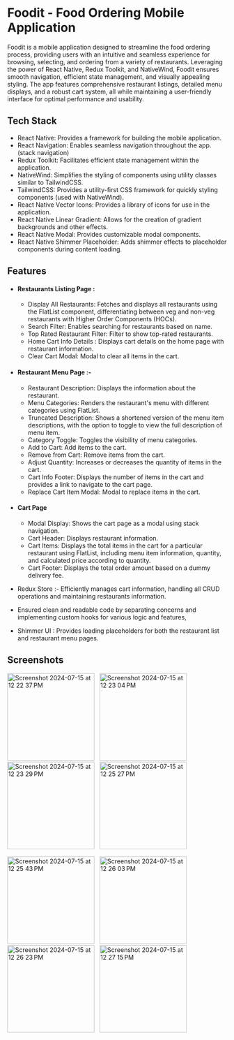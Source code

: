 # Foodit - Food Ordering Mobile Application

Foodit is a mobile application designed to streamline the food ordering process, providing users with an intuitive and seamless experience for browsing, selecting, and ordering from a variety of restaurants. Leveraging the power of React Native, Redux Toolkit, and NativeWind, Foodit ensures smooth navigation, efficient state management, and visually appealing styling. The app features comprehensive restaurant listings, detailed menu displays, and a robust cart system, all while maintaining a user-friendly interface for optimal performance and usability.

## Tech Stack

- React Native: Provides a framework for building the mobile application.
- React Navigation: Enables seamless navigation throughout the app. (stack navigation)
- Redux Toolkit: Facilitates efficient state management within the application.
- NativeWind: Simplifies the styling of components using utility classes similar to TailwindCSS.
- TailwindCSS: Provides a utility-first CSS framework for quickly styling components (used with NativeWind).
- React Native Vector Icons: Provides a library of icons for use in the application.
- React Native Linear Gradient: Allows for the creation of gradient backgrounds and other effects.
- React Native Modal: Provides customizable modal components.
- React Native Shimmer Placeholder: Adds shimmer effects to placeholder components during content loading.

## Features

- #### Restaurants Listing Page :

  - Display All Restaurants: Fetches and displays all restaurants using the FlatList component, differentiating between veg and non-veg restaurants with Higher Order Components (HOCs).
  - Search Filter: Enables searching for restaurants based on name.
  - Top Rated Restaurant Filter: Filter to show top-rated restaurants.
  - Home Cart Info Details : Displays cart details on the home page with restaurant information.
  - Clear Cart Modal: Modal to clear all items in the cart.

- #### Restaurant Menu Page :-

  - Restaurant Description: Displays the information about the restaurant.
  - Menu Categories: Renders the restaurant's menu with different categories using FlatList.
  - Truncated Description: Shows a shortened version of the menu item descriptions, with the option to toggle to view the full description of menu item.
  - Category Toggle: Toggles the visibility of menu categories.
  - Add to Cart: Add items to the cart.
  - Remove from Cart: Remove items from the cart.
  - Adjust Quantity: Increases or decreases the quantity of items in the cart.
  - Cart Info Footer: Displays the number of items in the cart and provides a link to navigate to the cart page.
  - Replace Cart Item Modal: Modal to replace items in the cart.

- #### Cart Page

  - Modal Display: Shows the cart page as a modal using stack navigation.
  - Cart Header: Displays restaurant information.
  - Cart Items: Displays the total items in the cart for a particular restaurant using FlatList, including menu item information, quantity, and calculated price according to quantity.
  - Cart Footer: Displays the total order amount based on a dummy delivery fee.

- Redux Store :- Efficiently manages cart information, handling all CRUD operations and maintaining restaurants information.
- Ensured clean and readable code by separating concerns and implementing custom hooks for various logic and features,
- Shimmer UI : Provides loading placeholders for both the restaurant list and restaurant menu pages.

## Screenshots
<img width="200" alt="Screenshot 2024-07-15 at 12 22 37 PM" src="https://github.com/user-attachments/assets/74d061ba-f120-4162-824c-addfd2e2d560"> &nbsp;
<img width="200" alt="Screenshot 2024-07-15 at 12 23 04 PM" src="https://github.com/user-attachments/assets/521374f3-ac7b-4b10-a686-fd413761f148"> &nbsp;
<img width="200" alt="Screenshot 2024-07-15 at 12 23 29 PM" src="https://github.com/user-attachments/assets/4f86c555-c22c-46d0-89e4-dc9fd19c7c61"> &nbsp;
<img width="200" alt="Screenshot 2024-07-15 at 12 25 27 PM" src="https://github.com/user-attachments/assets/4fccc889-497a-43b3-9351-0c58820f8d2e"> &nbsp; &nbsp;

<img width="200" alt="Screenshot 2024-07-15 at 12 25 43 PM" src="https://github.com/user-attachments/assets/4010fde8-a74c-4d01-acdb-e91382dd3ca1"> &nbsp;
<img width="200" alt="Screenshot 2024-07-15 at 12 26 03 PM" src="https://github.com/user-attachments/assets/5cd3deb1-fb34-450c-bc0d-232ed4dba80c"> &nbsp;
<img width="200" alt="Screenshot 2024-07-15 at 12 26 23 PM" src="https://github.com/user-attachments/assets/3d58ff1c-9081-46f7-9f3f-915231f36cf6"> &nbsp;
<img width="200" alt="Screenshot 2024-07-15 at 12 27 15 PM" src="https://github.com/user-attachments/assets/96166f3d-d375-4636-863a-5d2dd22538c7"> &nbsp;




